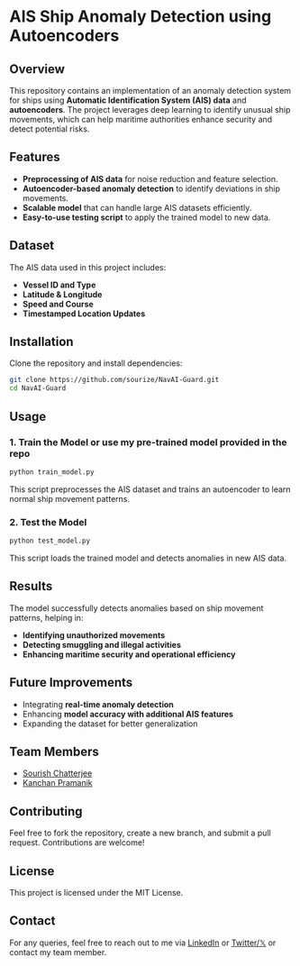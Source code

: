 # AIS Ship Anomaly Detection using Autoencoders

## Overview
This repository contains an implementation of an anomaly detection system for ships using **Automatic Identification System (AIS) data** and **autoencoders**. The project leverages deep learning to identify unusual ship movements, which can help maritime authorities enhance security and detect potential risks.

## Features
- **Preprocessing of AIS data** for noise reduction and feature selection.
- **Autoencoder-based anomaly detection** to identify deviations in ship movements.
- **Scalable model** that can handle large AIS datasets efficiently.
- **Easy-to-use testing script** to apply the trained model to new data.

## Dataset
The AIS data used in this project includes:
- **Vessel ID and Type**
- **Latitude & Longitude**
- **Speed and Course**
- **Timestamped Location Updates**

## Installation
Clone the repository and install dependencies:
```bash
git clone https://github.com/sourize/NavAI-Guard.git
cd NavAI-Guard
```

## Usage
### 1. Train the Model or use my pre-trained model provided in the repo
```python
python train_model.py
```
This script preprocesses the AIS dataset and trains an autoencoder to learn normal ship movement patterns.

### 2. Test the Model
```python
python test_model.py
```
This script loads the trained model and detects anomalies in new AIS data.

## Results
The model successfully detects anomalies based on ship movement patterns, helping in:
- **Identifying unauthorized movements**
- **Detecting smuggling and illegal activities**
- **Enhancing maritime security and operational efficiency**

## Future Improvements
- Integrating **real-time anomaly detection**
- Enhancing **model accuracy with additional AIS features**
- Expanding the dataset for better generalization

## Team Members
- [Sourish Chatterjee](https://www.linkedin.com/in/sourish-chatterjee)
- [Kanchan Pramanik](https://www.linkedin.com/in/kanchan2003/)

## Contributing
Feel free to fork the repository, create a new branch, and submit a pull request. Contributions are welcome!

## License
This project is licensed under the MIT License.

## Contact
For any queries, feel free to reach out to me via [LinkedIn](https://www.linkedin.com/in/sourish-chatterjee) or [Twitter/𝕏](https://x.com/sourize_) or contact my team member.

